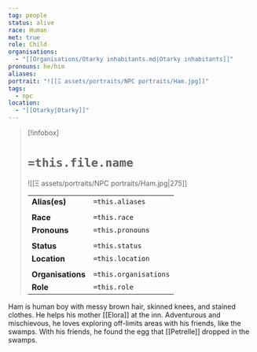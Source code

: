 ```yaml
---
tag: people
status: alive
race: Human
met: true
role: Child
organisations:
  - "[[Organisations/Otarky inhabitants.md|Otarky inhabitants]]"
pronouns: he/him
aliases: 
portrait: "![[Ξ assets/portraits/NPC portraits/Ham.jpg]]"
tags:
  - npc
location:
  - "[[Otarky|Otarky]]"
---
```


> [!infobox] 
> 
> # `=this.file.name`
> ![[Ξ assets/portraits/NPC portraits/Ham.jpg|275]]
> 
> | | |
> | --- | --- |
> | **Alias(es)** | `=this.aliases` |
> | | | 
> | **Race** | `=this.race` |
> | **Pronouns** | `=this.pronouns` |
> | | | 
> | **Status** | `=this.status` | 
> | **Location** | `=this.location` |
> | | | 
> | **Organisations** | `=this.organisations` |
> | **Role** | `=this.role` |

Ham is human boy with messy brown hair, skinned knees, and stained clothes. He helps his mother [[Elora]] at the inn. Adventurous and mischievous, he loves exploring off-limits areas with his friends, like the swamps. With his friends, he found the egg that [[Petrelle]] dropped in the swamps. 